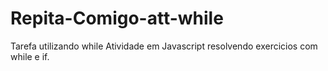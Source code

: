 # Repita-Comigo-att-while
Tarefa utilizando while
Atividade em Javascript resolvendo exercicios com while e if.
